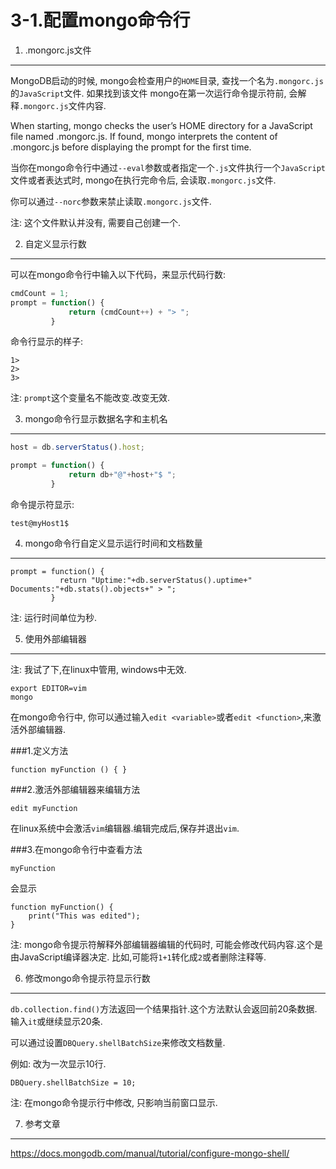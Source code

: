 3-1.配置mongo命令行
===

1. .mongorc.js文件
---

MongoDB启动的时候, mongo会检查用户的`HOME`目录, 查找一个名为`.mongorc.js`的`JavaScript`文件. 如果找到该文件
mongo在第一次运行命令提示符前, 会解释`.mongorc.js`文件内容.

When starting, mongo checks the user’s HOME directory for a JavaScript file named .mongorc.js. If found, mongo interprets the content of .mongorc.js before displaying the prompt for the first time. 


当你在mongo命令行中通过`--eval`参数或者指定一个`.js`文件执行一个`JavaScript`文件或者表达式时, mongo在执行完命令后, 会读取`.mongorc.js`文件.

你可以通过`--norc`参数来禁止读取`.mongorc.js`文件.

注:
这个文件默认并没有, 需要自己创建一个.

2. 自定义显示行数
---

可以在mongo命令行中输入以下代码，来显示代码行数:

```javascript
cmdCount = 1;
prompt = function() {
             return (cmdCount++) + "> ";
         }
```

命令行显示的样子:
```
1>
2>
3>
```

注:
`prompt`这个变量名不能改变.改变无效.

3. mongo命令行显示数据名字和主机名
---

```javascript
host = db.serverStatus().host;

prompt = function() {
             return db+"@"+host+"$ ";
         }
```

命令提示符显示:
```
test@myHost1$
```

4. mongo命令行自定义显示运行时间和文档数量
---

```
prompt = function() {
           return "Uptime:"+db.serverStatus().uptime+" Documents:"+db.stats().objects+" > ";
         }
```

注:
运行时间单位为秒.

5. 使用外部编辑器
---
注:
我试了下,在linux中管用, windows中无效.

```
export EDITOR=vim
mongo
```

在mongo命令行中, 你可以通过输入`edit <variable>`或者`edit <function>`,来激活外部编辑器.

###1.定义方法
```
function myFunction () { }
```

###2.激活外部编辑器来编辑方法
```
edit myFunction
```
在linux系统中会激活`vim`编辑器.编辑完成后,保存并退出`vim`.

###3.在mongo命令行中查看方法
```
myFunction
```
会显示
```
function myFunction() {
    print("This was edited");
}
```
注:
mongo命令提示符解释外部编辑器编辑的代码时, 可能会修改代码内容.这个是由JavaScript编译器决定.
比如,可能将`1+1`转化成`2`或者删除注释等.

6. 修改mongo命令提示符显示行数
---

`db.collection.find()`方法返回一个结果指针.这个方法默认会返回前20条数据.输入`it`或继续显示20条.

可以通过设置`DBQuery.shellBatchSize`来修改文档数量.

例如: 改为一次显示10行.
```
DBQuery.shellBatchSize = 10;
```

注:
在mongo命令提示行中修改, 只影响当前窗口显示.

7. 参考文章
---

https://docs.mongodb.com/manual/tutorial/configure-mongo-shell/